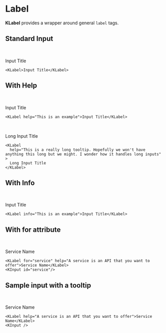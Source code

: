 # Label

**KLabel** provides a wrapper around general `label` tags.

## Standard Input

<br />

<KLabel>Input Title</KLabel>

```vue
<KLabel>Input Title</KLabel>
```

## With Help

<br />

<KLabel help="This is an example">Input Title</KLabel>

```vue
<KLabel help="This is an example">Input Title</KLabel>
```

<br />

<KLabel help="This is a really long tooltip. Hopefully we won't have anything this long but we might. I wonder how it handles long inputs">Long Input Title</KLabel>

```vue
<KLabel
  help="This is a really long tooltip. Hopefully we won't have anything this long but we might. I wonder how it handles long inputs"
>
  Long Input Title
</KLabel>
```

## With Info

<br />

<KLabel info="This is an example">Input Title</KLabel>

```vue
<KLabel info="This is an example">Input Title</KLabel>
```

## With for attribute

<br />

<KLabel for="service">Service Name</KLabel>
<KInput id="service"/>

```vue
<KLabel for="service" help="A service is an API that you want to offer">Service Name</KLabel>
<KInput id="service"/>
```

## Sample input with a tooltip

<br />

<KLabel help="A service is an API that you want to offer">Service Name</KLabel>
<KInput />

```vue
<KLabel help="A service is an API that you want to offer">Service Name</KLabel>
<KInput />
```

